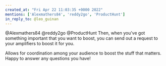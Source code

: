 ```yaml
---
created_at: "Fri Apr 22 11:03:35 +0000 2022"
mentions: ['Alexmathers84', 'reddy2go', 'ProductHunt']
in_reply_to: @leo_guinan
---
```


@Alexmathers84 @reddy2go @ProductHunt Then, when you've got something important that you want to boost, you can send out a request to your amplifiers to boost it for you.

Allows for coordination among your audience to boost the stuff that matters. Happy to answer any questions you have!
